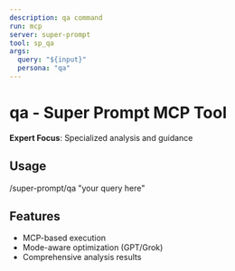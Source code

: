 ```yaml
---
description: qa command
run: mcp
server: super-prompt
tool: sp_qa
args:
  query: "${input}"
  persona: "qa"
---
```


# **qa - Super Prompt MCP Tool**

**Expert Focus**: Specialized analysis and guidance

## Usage
/super-prompt/qa "your query here"

## Features
- MCP-based execution
- Mode-aware optimization (GPT/Grok)
- Comprehensive analysis results
